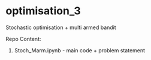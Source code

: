 # optimisation_3
Stochastic optimisation + multi armed bandit

Repo Content:
1. Stoch_Marm.ipynb - main code + problem statement
